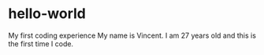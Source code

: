 # hello-world
My first coding experience
My name is Vincent. I am 27 years old and this is the first time I code.
